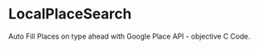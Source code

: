 LocalPlaceSearch
================

Auto Fill Places on type ahead with Google Place API - objective C Code.